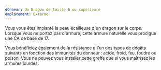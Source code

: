 ```yaml
---
donneur: Un Dragon de taille G ou supérieure
emplacement: Externe
---
```

Vous vous êtes implanté la peau écailleuse d'un dragon sur le corps. Lorsque vous ne portez pas d'armure, cette armure naturelle vous prodigue une CA de base de 17. 

Vous bénéficiez également de la résistance à l'un des types de dégâts suivants en fonction des immunités du donneur : acide, froid, feu, foudre ou poison. Vous ne pouvez vous installer cette greffe que si vous maîtrisez les armures lourdes.